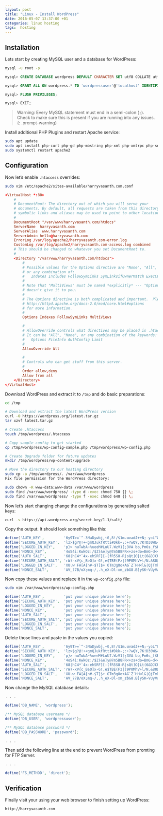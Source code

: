 ```yaml
---
layout: post
title: "Linux - Install WordPress"
date: 2016-05-07 13:37:00 +01
categories: linux hosting
tags:  hosting
---
```


## Installation

Lets start by creating MySQL user and a database for WordPress:

```bash
mysql -u root -p
```

```sql
mysql> CREATE DATABASE wordpress DEFAULT CHARACTER SET utf8 COLLATE utf8_unicode_ci;

mysql> GRANT ALL ON wordpress.* TO 'wordpressuser'@'localhost' IDENTIFIED BY 'password';

mysql> FLUSH PRIVILEGES;

mysql> EXIT;
```

>Warning: Every MySQL statement must end in a semi-colon (`;`). Check to make sure this is present if you are running into any issues.
{: .prompt-warning}

Install additional PHP Plugins and restart Apache service:

```bash
sudo apt update
sudo apt install php-curl php-gd php-mbstring php-xml php-xmlrpc php-soap php-intl php-zip
sudo systemctl restart apache2
```

## Configuration

Now let’s enable `.htaccess` overrides:

```bash
sudo vim /etc/apache2/sites-available/harryvasanth.com.conf
```

```conf
<VirtualHost *:80>
    #
    # DocumentRoot: The directory out of which you will serve your
    # documents. By default, all requests are taken from this directory, but
    # symbolic links and aliases may be used to point to other locations.
    #
    DocumentRoot "/var/www/harryvasanth.com/htdocs"
    ServerName  harryvasanth.com
    ServerAlias  www.harryvasanth.com
    ServerAdmin hello@harryvasanth.com
    ErrorLog /var/log/apache2/harryvasanth.com-error.log
    CustomLog /var/log/apache2/harryvasanth.com-access.log combined
    # This should be changed to whatever you set DocumentRoot to.
    #
    <Directory "/var/www/harryvasanth.com/htdocs">
        #
        # Possible values for the Options directive are "None", "All",
        # or any combination of:
        #   Indexes Includes FollowSymLinks SymLinksifOwnerMatch ExecCGI MultiViews
        #
        # Note that "MultiViews" must be named *explicitly* --- "Options All"
        # doesn't give it to you.
        #
        # The Options directive is both complicated and important.  Please see
        # http://httpd.apache.org/docs-2.0/mod/core.html#options
        # for more information.
        #
        Options Indexes FollowSymLinks MultiViews

        #
        # AllowOverride controls what directives may be placed in .htaccess files.
        # It can be "All", "None", or any combination of the keywords:
        #   Options FileInfo AuthConfig Limit
        #
        AllowOverride All

        #
        # Controls who can get stuff from this server.
        #
        Order allow,deny
        Allow from all
    </Directory>
</VirtualHost>
```

Download WordPress and extract it to `/tmp` and do basic preparations:

```bash
cd /tmp
```

```bash
# Download and extract the latest WordPress version
curl -O https://wordpress.org/latest.tar.gz
tar xzvf latest.tar.gz

# Create .htaccess
touch /tmp/wordpress/.htaccess

# Copy sample config to get started
cp /tmp/wordpress/wp-config-sample.php /tmp/wordpress/wp-config.php

# Create Upgrade folder for future updates
mkdir /tmp/wordpress/wp-content/upgrade

# Move the directory to our hosting directory
sudo cp -a /tmp/wordpress/. /var/www/wordpress
Fix file permission for the WordPress directory:

sudo chown -R www-data:www-data /var/www/wordpress
sudo find /var/www/wordpress/ -type d -exec chmod 750 {} \;
sudo find /var/www/wordpress/ -type f -exec chmod 640 {} \;
```

Now let’s start changing change the configurations by generating salted keys:

```bash
curl -s https://api.wordpress.org/secret-key/1.1/salt/
```

Copy the output. It should look something like this:

```php
define('AUTH_KEY',         '6y9T>=`^-3NaDywbj,~0,8!/$1m.uvadJ++N;-yoL^8eaSe%V(]VX<2%wxbxgLw&');
define('SECURE_AUTH_KEY',  'lz>$g?@!+<gmQJukfRtti#Dkk~;:+?wQY,7K!D30W&=U;]-3}2CS>D8;+~%Kv}v9');
define('LOGGED_IN_KEY',    'p}> nuTwbA~%ueeM#LuU7.WzV1[;3VA bo,Pm6s_f$HY^uzqJ6.$Y|bVbZV1jMm3');
define('NONCE_KEY',        '4oS4i:KwkOz:/$Z)&e]y@7m5B8FR<+zs+do=BmG~d<<EV@NQ:9h-GNnk*k/z77@K');
define('AUTH_SALT',        '68|hC4*`4x-ehSRF][-(fR5S8-R|sQt]O}Lt(6&DJCU}v5#|]uh:)$iM+)h|?fR~');
define('SECURE_AUTH_SALT', 'rW)-xV{c_BeO]x-G!,e$TBE(Fz|)9P0MhV+l/N.&80@O2GC:Fkd(?7Ft;M<;nMH4');
define('LOGGED_IN_SALT',   'XU.w FA[A{n#-$T[$+ OTm3gOo+AG`Z`HH<l&|QjTmk)@4v|-I;|SEccx9>ay$<x');
define('NONCE_SALT',       'AV_?7B/oX;mq-/,.h_eX-Dl-xm_zbG8.B]ySK~VUyVa>Rbx dNqd!&m-Fez}HiPq');
```

Now copy these values and replace it in the `wp-config.php` file:

```bash
sudo vim /var/www/wordpress/wp-config.php
```

```php
define('AUTH_KEY',         'put your unique phrase here');
define('SECURE_AUTH_KEY',  'put your unique phrase here');
define('LOGGED_IN_KEY',    'put your unique phrase here');
define('NONCE_KEY',        'put your unique phrase here');
define('AUTH_SALT',        'put your unique phrase here');
define('SECURE_AUTH_SALT', 'put your unique phrase here');
define('LOGGED_IN_SALT',   'put your unique phrase here');
define('NONCE_SALT',       'put your unique phrase here');
```

Delete those lines and paste in the values you copied:

```php
define('AUTH_KEY',         '6y9T>=`^-3NaDywbj,~0,8!/$1m.uvadJ++N;-yoL^8eaSe%V(]VX<2%wxbxgLw&');
define('SECURE_AUTH_KEY',  'lz>$g?@!+<gmQJukfRtti#Dkk~;:+?wQY,7K!D30W&=U;]-3}2CS>D8;+~%Kv}v9');
define('LOGGED_IN_KEY',    'p}> nuTwbA~%ueeM#LuU7.WzV1[;3VA bo,Pm6s_f$HY^uzqJ6.$Y|bVbZV1jMm3');
define('NONCE_KEY',        '4oS4i:KwkOz:/$Z)&e]y@7m5B8FR<+zs+do=BmG~d<<EV@NQ:9h-GNnk*k/z77@K');
define('AUTH_SALT',        '68|hC4*`4x-ehSRF][-(fR5S8-R|sQt]O}Lt(6&DJCU}v5#|]uh:)$iM+)h|?fR~');
define('SECURE_AUTH_SALT', 'rW)-xV{c_BeO]x-G!,e$TBE(Fz|)9P0MhV+l/N.&80@O2GC:Fkd(?7Ft;M<;nMH4');
define('LOGGED_IN_SALT',   'XU.w FA[A{n#-$T[$+ OTm3gOo+AG`Z`HH<l&|QjTmk)@4v|-I;|SEccx9>ay$<x');
define('NONCE_SALT',       'AV_?7B/oX;mq-/,.h_eX-Dl-xm_zbG8.B]ySK~VUyVa>Rbx dNqd!&m-Fez}HiPq');
```

Now change the MySQL database details:

```php
. . .

define('DB_NAME', 'wordpress');

/** MySQL database username */
define('DB_USER', 'wordpressuser');

/** MySQL database password */
define('DB_PASSWORD', 'password');

. . .
```

Then add the following line at the end to prevent WordPress from promting for FTP Server.

```php
. . .

define('FS_METHOD', 'direct');
```

## Verification

Finally visit your using your web browser to finish setting up WordPress:

```console
http://harryvasanth.com
```
